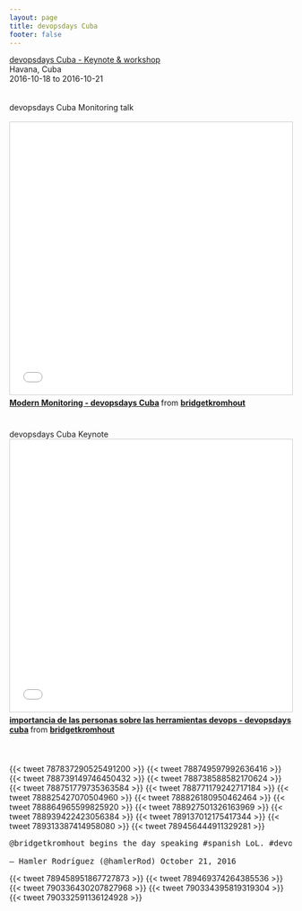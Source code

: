 ```yaml
---
layout: page
title: devopsdays Cuba
footer: false
---
```


<div class="views-field views-field-nothing">        <span class="field-content views-field-field-details"><a href="https://devopsdayscuba.eventos.uci.cu/en/bkromhout">devopsdays Cuba - Keynote & workshop</a><br>Havana, Cuba<br><span class="date-display-start">2016-10-18</span> to <span class="date-display-end">2016-10-21</span></span></div>
<br>
<br>
devopsdays Cuba Monitoring talk
<br>
<br>
<iframe src="//www.slideshare.net/slideshow/embed_code/key/2RGbpAOvXlp4wd" width="595" height="485" frameborder="0" marginwidth="0" marginheight="0" scrolling="no" style="border:1px solid #CCC; border-width:1px; margin-bottom:5px; max-width: 100%;" allowfullscreen> </iframe> <div style="margin-bottom:5px"> <strong> <a href="//www.slideshare.net/bridgetkromhout/modern-monitoring-devopsdays-cuba" title="Modern Monitoring - devopsdays Cuba" target="_blank">Modern Monitoring - devopsdays Cuba</a> </strong> from <strong><a target="_blank" href="//www.slideshare.net/bridgetkromhout">bridgetkromhout</a></strong> </div>

<br>
<br>
devopsdays Cuba Keynote
<br>

<iframe src="//www.slideshare.net/slideshow/embed_code/key/G3KAozpqtdiYGW" width="595" height="485" frameborder="0" marginwidth="0" marginheight="0" scrolling="no" style="border:1px solid #CCC; border-width:1px; margin-bottom:5px; max-width: 100%;" allowfullscreen> </iframe> <div style="margin-bottom:5px"> <strong> <a href="//www.slideshare.net/bridgetkromhout/importancia-de-las-personas-sobre-las-herramientas-devops-devopsdays-cuba" title="importancia de las personas sobre las herramientas devops - devopsdays cuba" target="_blank">importancia de las personas sobre las herramientas devops - devopsdays cuba</a> </strong> from <strong><a target="_blank" href="//www.slideshare.net/bridgetkromhout">bridgetkromhout</a></strong> </div>

<br>
<br>



{{< tweet 787837290525491200 >}}
{{< tweet 788749597992636416 >}}
{{< tweet 788739149746450432 >}}
{{< tweet 788738588582170624 >}}
{{< tweet 788751779735363584 >}}
{{< tweet 788771179242717184 >}}
{{< tweet 788825427070504960 >}}
{{< tweet 788826180950462464 >}}
{{< tweet 788864965599825920 >}}
{{< tweet 788927501326163969 >}}
{{< tweet 788939422423056384 >}}
{{< tweet 789137012175417344 >}}
{{< tweet 789313387414958080 >}}
{{< tweet 789456444911329281 >}}
<pre>
@bridgetkromhout begins the day speaking #spanish LoL. #devopsdays #Cuba pic.twitter.com/ai4Lx88XK7

— Hamler Rodríguez (@hamlerRod) October 21, 2016
</pre>

{{< tweet 789458951867727873 >}}
{{< tweet 789469374264385536 >}}
{{< tweet 790336430207827968 >}}
{{< tweet 790334395819319304 >}}
{{< tweet 790332591136124928 >}}
